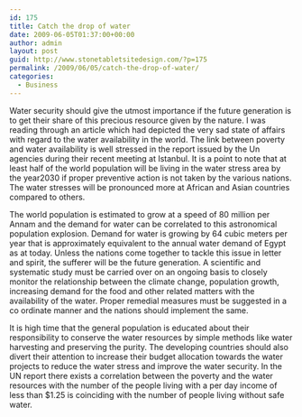 ```yaml
---
id: 175
title: Catch the drop of water
date: 2009-06-05T01:37:00+00:00
author: admin
layout: post
guid: http://www.stonetabletsitedesign.com/?p=175
permalink: /2009/06/05/catch-the-drop-of-water/
categories:
  - Business
---
```

Water security should give the utmost importance if the future generation is to get their share of this precious resource given by the nature. I was reading through an article which had depicted the very sad state of affairs with regard to the water availability in the world. The link between poverty and water availability is well stressed in the report issued by the Un agencies during their recent meeting at Istanbul. It is a point to note that at least half of the world population will be living in the water stress area by the year2030 if proper preventive action is not taken by the various nations. The water stresses will be pronounced more at African and Asian countries compared to others.

The world population is estimated to grow at a speed of 80 million per Annam and the demand for water can be correlated to this astronomical population explosion. Demand for water is growing by 64 cubic meters per year that is approximately equivalent to the annual water demand of Egypt as at today. Unless the nations come together to tackle this issue in letter and spirit, the sufferer will be the future generation. A scientific and systematic study must be carried over on an ongoing basis to closely monitor the relationship between the climate change, population growth, increasing demand for the food and other related matters with the availability of the water. Proper remedial measures must be suggested in a co ordinate manner and the nations should implement the same. 

It is high time that the general population is educated about their responsibility to conserve the water resources by simple methods like water harvesting and preserving the purity. The developing countries should also divert their attention to increase their budget allocation towards the water projects to reduce the water stress and improve the water security. In the UN report there exists a correlation between the poverty and the water resources with the number of the people living with a per day income of less than $1.25 is coinciding with the number of people living without safe water.